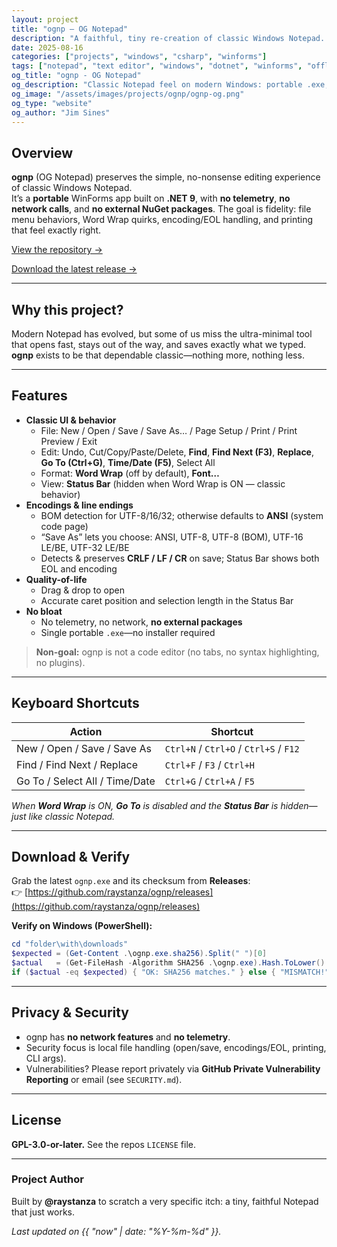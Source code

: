 ```yaml
---
layout: project
title: "ognp — OG Notepad"
description: "A faithful, tiny re-creation of classic Windows Notepad. Fast, portable, and dependency-minimal."
date: 2025-08-16
categories: ["projects", "windows", "csharp", "winforms"]
tags: ["notepad", "text editor", "windows", "dotnet", "winforms", "offline"]
og_title: "ognp - OG Notepad"
og_description: "Classic Notepad feel on modern Windows: portable .exe, no telemetry, correct encodings/EOL, and printing."
og_image: "/assets/images/projects/ognp/ognp-og.png"
og_type: "website"
og_author: "Jim Sines"
---
```


## Overview

**ognp** (OG Notepad) preserves the simple, no-nonsense editing experience of classic Windows Notepad.  
It’s a **portable** WinForms app built on **.NET 9**, with **no telemetry**, **no network calls**, and **no external NuGet packages**. The goal is fidelity: file menu behaviors, Word Wrap quirks, encoding/EOL handling, and printing that feel exactly right.

[View the repository →](https://github.com/raystanza/ognp)

[Download the latest release →](https://github.com/raystanza/ognp/releases)

---

## Why this project?

Modern Notepad has evolved, but some of us miss the ultra-minimal tool that opens fast, stays out of the way, and saves exactly what we typed. **ognp** exists to be that dependable classic—nothing more, nothing less.

---

## Features

- **Classic UI & behavior**
  - File: New / Open / Save / Save As… / Page Setup / Print / Print Preview / Exit  
  - Edit: Undo, Cut/Copy/Paste/Delete, **Find**, **Find Next (F3)**, **Replace**, **Go To (Ctrl+G)**, **Time/Date (F5)**, Select All  
  - Format: **Word Wrap** (off by default), **Font…**  
  - View: **Status Bar** (hidden when Word Wrap is ON — classic behavior)
- **Encodings & line endings**
  - BOM detection for UTF-8/16/32; otherwise defaults to **ANSI** (system code page)
  - “Save As” lets you choose: ANSI, UTF-8, UTF-8 (BOM), UTF-16 LE/BE, UTF-32 LE/BE
  - Detects & preserves **CRLF / LF / CR** on save; Status Bar shows both EOL and encoding
- **Quality-of-life**
  - Drag & drop to open
  - Accurate caret position and selection length in the Status Bar
- **No bloat**
  - No telemetry, no network, **no external packages**
  - Single portable `.exe`—no installer required

> **Non-goal:** ognp is not a code editor (no tabs, no syntax highlighting, no plugins).

---

## Keyboard Shortcuts

| Action | Shortcut |
|---|---|
| New / Open / Save / Save As | `Ctrl+N` / `Ctrl+O` / `Ctrl+S` / `F12` |
| Find / Find Next / Replace | `Ctrl+F` / `F3` / `Ctrl+H` |
| Go To / Select All / Time/Date | `Ctrl+G` / `Ctrl+A` / `F5` |

*When **Word Wrap** is ON, **Go To** is disabled and the **Status Bar** is hidden—just like classic Notepad.*

---

## Download & Verify

Grab the latest `ognp.exe` and its checksum from **Releases**:  
👉 [https://github.com/raystanza/ognp/releases](https://github.com/raystanza/ognp/releases)

**Verify on Windows (PowerShell):**

```powershell
cd "folder\with\downloads"
$expected = (Get-Content .\ognp.exe.sha256).Split(" ")[0]
$actual   = (Get-FileHash -Algorithm SHA256 .\ognp.exe).Hash.ToLower()
if ($actual -eq $expected) { "OK: SHA256 matches." } else { "MISMATCH!" }
````

---

## Privacy & Security

- ognp has **no network features** and **no telemetry**.
- Security focus is local file handling (open/save, encodings/EOL, printing, CLI args).
- Vulnerabilities? Please report privately via **GitHub Private Vulnerability Reporting** or email (see `SECURITY.md`).

---

## License

**GPL-3.0-or-later.** See the repos `LICENSE` file.

---

### Project Author

Built by **@raystanza** to scratch a very specific itch: a tiny, faithful Notepad that just works.

*Last updated on {{ "now" | date: "%Y-%m-%d" }}.*
